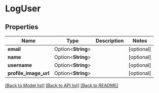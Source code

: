 # LogUser

## Properties

Name | Type | Description | Notes
------------ | ------------- | ------------- | -------------
**email** | Option<**String**> |  | [optional]
**name** | Option<**String**> |  | [optional]
**username** | Option<**String**> |  | [optional]
**profile_image_url** | Option<**String**> |  | [optional]

[[Back to Model list]](../README.md#documentation-for-models) [[Back to API list]](../README.md#documentation-for-api-endpoints) [[Back to README]](../README.md)


